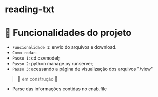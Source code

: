 # reading-txt

# :hammer: Funcionalidades do projeto

- `Funcionalidade 1`: envio do arquivos e download.
- `Como rodar`: 
- `Passo 1`: cd csvmodel;
- `Passo 2`: python manage.py runserver;
- `Passo 3`: acessando a página de visualização dos arquivos "/view"

> :construction:  em construção :construction:

- Parse das informações contidas no cnab.file
